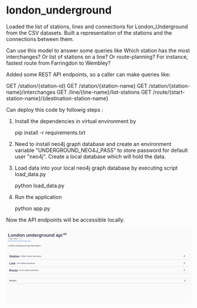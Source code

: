 # london_underground

Loaded the list of stations, lines and connections for London_Underground from the CSV datasets.
Built a representation of the stations and the connections between them.

Can use this model to answer some queries like Which station has the most interchanges? Or list of stations on a line? Or route-planning? For instance,
fastest route from Farringdon to Wembley?

Added some REST API endpoints, so a caller can make queries like:

GET /station/{station-id}
GET /station/{station-name}
GET /station/{station-name}/interchanges
GET /line/{line-name}/list-stations
GET /route/{start-station-name}/{destination-station-name}


Can deploy this code by followig steps :

1. Install the dependencies in virtual environment by

    pip install -r requirements.txt

2. Need to install neo4j graph database and create an environment variable "UNDERGROUND_NEO4J_PASS" to store password for default user "neo4j". Create a local database which will hold the data.

3. Load data into your local neo4j graph database by executing script load_data.py

    python load_data.py

3. Run the application

    python app.py


Now the API endpoints will be accessible locally.

![Alt text](/screen_shots/screen1.png)